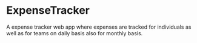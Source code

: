 # ExpenseTracker
A expense tracker web app where expenses are tracked for individuals as well as for teams on daily basis also for monthly basis.
